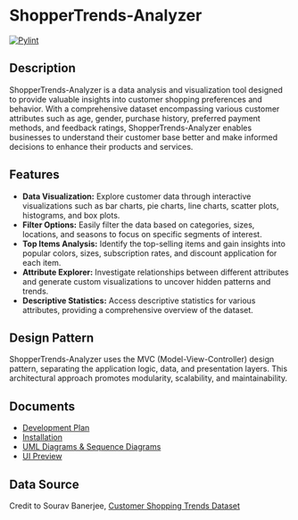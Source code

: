 # ShopperTrends-Analyzer

[![Pylint](https://github.com/Dogoh48/ShopperTrends-Analyzer/workflows/Pylint/badge.svg)](https://github.com/Dogoh48/ShopperTrends-Analyzer/actions)

## Description

ShopperTrends-Analyzer is a data analysis and visualization tool designed to provide valuable insights into customer shopping preferences and behavior. With a comprehensive dataset encompassing various customer attributes such as age, gender, purchase history, preferred payment methods, and feedback ratings, ShopperTrends-Analyzer enables businesses to understand their customer base better and make informed decisions to enhance their products and services.

## Features

- **Data Visualization:** Explore customer data through interactive visualizations such as bar charts, pie charts, line charts, scatter plots, histograms, and box plots.
- **Filter Options:** Easily filter the data based on categories, sizes, locations, and seasons to focus on specific segments of interest.
- **Top Items Analysis:** Identify the top-selling items and gain insights into popular colors, sizes, subscription rates, and discount application for each item.
- **Attribute Explorer:** Investigate relationships between different attributes and generate custom visualizations to uncover hidden patterns and trends.
- **Descriptive Statistics:** Access descriptive statistics for various attributes, providing a comprehensive overview of the dataset.

## Design Pattern

ShopperTrends-Analyzer uses the MVC (Model-View-Controller) design pattern, separating the application logic, data, and presentation layers. This architectural approach promotes modularity, scalability, and maintainability.

## Documents 
- [Development Plan](https://github.com/Dogoh48/ShopperTrends-Analyzer/wiki/Development-Plan)
- [Installation](https://github.com/Dogoh48/ShopperTrends-Analyzer/wiki/How-to-Install)
- [UML Diagrams & Sequence Diagrams](https://github.com/Dogoh48/ShopperTrends-Analyzer/wiki/UML-Diagrams-&-Sequence-Diagrams)
- [UI Preview](https://github.com/Dogoh48/ShopperTrends-Analyzer/wiki/UI-Preview)

## Data Source

Credit to Sourav Banerjee, [Customer Shopping Trends Dataset](https://www.kaggle.com/datasets/iamsouravbanerjee/customer-shopping-trends-dataset)
